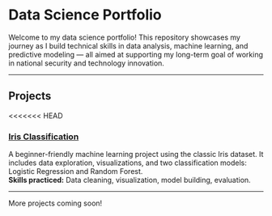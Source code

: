 # Data Science Portfolio

Welcome to my data science portfolio! This repository showcases my journey as I build technical skills in data analysis, machine learning, and predictive modeling — all aimed at supporting my long-term goal of working in national security and technology innovation.

---

## Projects

<<<<<<< HEAD
### [Iris Classification](./iris_classification)
A beginner-friendly machine learning project using the classic Iris dataset. It includes data exploration, visualizations, and two classification models: Logistic Regression and Random Forest.  
**Skills practiced:** Data cleaning, visualization, model building, evaluation.

---

More projects coming soon!
